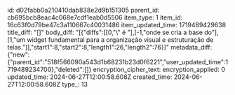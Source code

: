 id: d02fabb0a210410dab838e2d9b151305
parent_id: cb695bcb8eac4c068e7cdf1eab0d5506
item_type: 1
item_id: 16c63f0d79be47c3a110667c40031486
item_updated_time: 1719489429638
title_diff: "[]"
body_diff: "[{\"diffs\":[[0,\"\\\" é \"],[-1,\"onde se cria a base do\"],[1,\"um widget fundamental para a organização visual e estruturação de telas.\"]],\"start1\":8,\"start2\":8,\"length1\":26,\"length2\":76}]"
metadata_diff: {"new":{"parent_id":"518f566090a543d1b68231b23d0f6221","user_updated_time":1719489234700},"deleted":[]}
encryption_cipher_text: 
encryption_applied: 0
updated_time: 2024-06-27T12:00:58.608Z
created_time: 2024-06-27T12:00:58.608Z
type_: 13